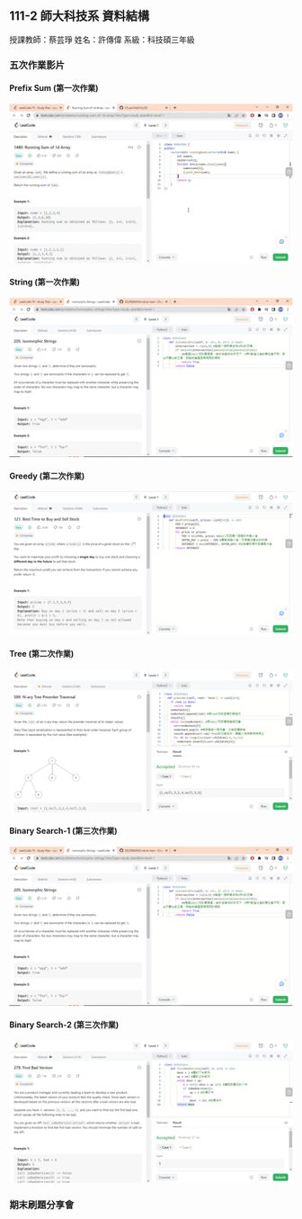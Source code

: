 ## 111-2 師大科技系 資料結構
授課教師：蔡芸琤
姓名：許傳偉
系級：科技碩三年級
### 五次作業影片
#### Prefix Sum (第一次作業)
[![Watch the video](https://github.com/ChuanWeiSYU/DS/blob/main/1480.%20Running%20Sum%20of%201d%20Array.png)](https://drive.google.com/file/d/1-7f9NE7cguYT7KwIZ-o3InL7Woz_VX1F/view?usp=share_link)
#### String (第一次作業)
[![Watch the video](https://github.com/ChuanWeiSYU/DS/blob/main/205.%20Isomorphic%20Strings.png)](https://drive.google.com/file/d/1E3UjKl_Knqv9hMipH_yq5ILgBPbWZ_h-/view?usp=sharing)
#### Greedy (第二次作業)
[![Watch the video](https://github.com/ChuanWeiSYU/DS/blob/main/121.%20Best%20Time%20to%20Buy%20and%20Sell%20Stock.png)](https://drive.google.com/file/d/1n9siuQoUf7QFVvjXsET3VeGgjEpvBtFc/view?usp=share_link)
#### Tree (第二次作業)
[![Watch the video](https://github.com/ChuanWeiSYU/DS/blob/main/589.%20N-ary%20Tree%20Preorder%20Traversal.png)](https://drive.google.com/file/d/1aODcyYxVaj2BXRxul70xhXAicHt_wOvR/view?usp=share_link)
#### Binary Search-1 (第三次作業)
[![Watch the video](https://github.com/ChuanWeiSYU/DS/blob/main/205.%20Isomorphic%20Strings.png)](https://drive.google.com/file/d/1E3UjKl_Knqv9hMipH_yq5ILgBPbWZ_h-/view?usp=sharing)
#### Binary Search-2 (第三次作業)
[![Watch the video](https://github.com/ChuanWeiSYU/DS/blob/main/278.%20First%20Bad%20Version.png)](https://drive.google.com/file/d/1-FBzz9z6lOu4lcc_DTBorCqNXK3ui21h/view?usp=share_link)

### 期末刷題分享會
